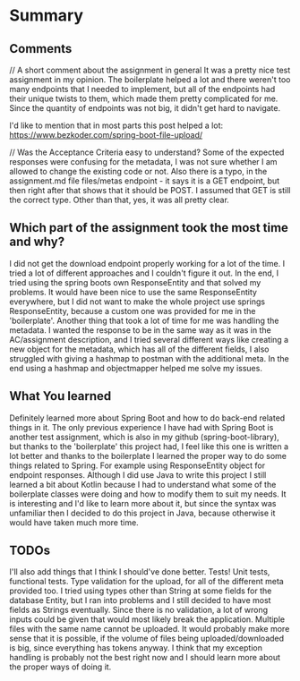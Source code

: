 # Summary

## Comments

// A short comment about the assignment in general
It was a pretty nice test assignment in my opinion. The boilerplate helped a lot and there weren't too many endpoints that I needed to implement, but all of the endpoints had their unique twists to them, which made them pretty complicated for me. Since the quantity of endpoints was not big, it didn't get hard to navigate.

I'd like to mention that in most parts this post helped a lot: https://www.bezkoder.com/spring-boot-file-upload/

// Was the Acceptance Criteria easy to understand?
Some of the expected responses were confusing for the metadata, I was not sure whether I am allowed to change the existing code or not. Also there is a typo, in the assignment.md file files/metas endpoint - it says it is a GET endpoint, but then right after that shows that it should be POST. I assumed that GET is still the correct type.
Other than that, yes, it was all pretty clear.

## Which part of the assignment took the most time and why?

I did not get the download endpoint properly working for a lot of the time. I tried a lot of different approaches and I couldn't figure it out. In the end, I tried using the spring boots own ResponseEntity and that solved my problems. It would have been nice to use the same ResponseEntity everywhere, but I did not want to make the whole project use springs ResponseEntity, because a custom one was provided for me in the 'boilerplate'.
Another thing that took a lot of time for me was handling the metadata. I wanted the response to be in the same way as it was in the AC/assignment description, and I tried several different ways like creating a new object for the metadata, which has all of the different fields, I also struggled with giving a hashmap to postman with the additional meta. In the end using a hashmap and objectmapper helped me solve my issues.

## What You learned

Definitely learned more about Spring Boot and how to do back-end related things in it. The only previous experience I have had with Spring Boot is another test assignment, which is also in my github (spring-boot-library), but thanks to the 'boilerplate' this project had, I feel like this one is written a lot better and thanks to the boilerplate I learned the proper way to do some things related to Spring. For example using ResponseEntity object for endpoint responses.
Although I did use Java to write this project I still learned a bit about Kotlin because I had to understand what some of the boilerplate classes were doing and how to modify them to suit my needs. It is interesting and I'd like to learn more about it, but since the syntax was unfamiliar then I decided to do this project in Java, because otherwise it would have taken much more time.

## TODOs

I'll also add things that I think I should've done better.
Tests! Unit tests, functional tests.
Type validation for the upload, for all of the different meta provided too. I tried using types other than String at some fields for the database Entity, but I ran into problems and I still decided to have most fields as Strings eventually. Since there is no validation, a lot of wrong inputs could be given that would most likely break the application.
Multiple files with the same name cannot be uploaded. It would probably make more sense that it is possible, if the volume of files being uploaded/downloaded is big, since everything has tokens anyway.
I think that my exception handling is probably not the best right now and I should learn more about the proper ways of doing it.
